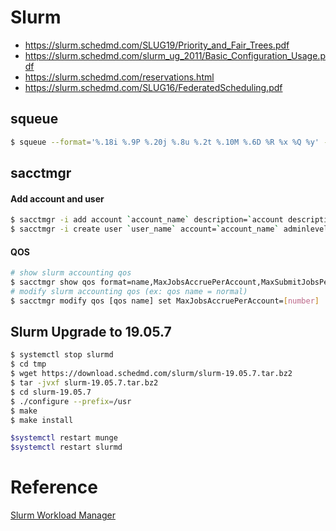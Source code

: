 # Slurm

 - https://slurm.schedmd.com/SLUG19/Priority_and_Fair_Trees.pdf
 - https://slurm.schedmd.com/slurm_ug_2011/Basic_Configuration_Usage.pdf
 - https://slurm.schedmd.com/reservations.html
 - https://slurm.schedmd.com/SLUG16/FederatedScheduling.pdf
## squeue 
```sh
$ squeue --format='%.18i %.9P %.20j %.8u %.2t %.10M %.6D %R %x %Q %y' --sort=-Q
```

## sacctmgr
#### Add account and user 
```sh
$ sacctmgr -i add account `account_name` description=`account description` Organization=`organization`
$ sacctmgr -i create user `user_name` account=`account_name` adminlevel=None
```
#### QOS
```sh
# show slurm accounting qos
$ sacctmgr show qos format=name,MaxJobsAccruePerAccount,MaxSubmitJobsPerAccount
# modify slurm accounting qos (ex: qos name = normal)
$ sacctmgr modify qos [qos name] set MaxJobsAccruePerAccount=[number]
```
## Slurm Upgrade to 19.05.7
```sh
$ systemctl stop slurmd
$ cd tmp
$ wget https://download.schedmd.com/slurm/slurm-19.05.7.tar.bz2
$ tar -jvxf slurm-19.05.7.tar.bz2
$ cd slurm-19.05.7
$ ./configure --prefix=/usr 
$ make 
$ make install

$systemctl restart munge
$systemctl restart slurmd
```

# Reference
[Slurm Workload Manager][SWM]





[SWM]: <https://slurm.schedmd.com/documentation.html>
